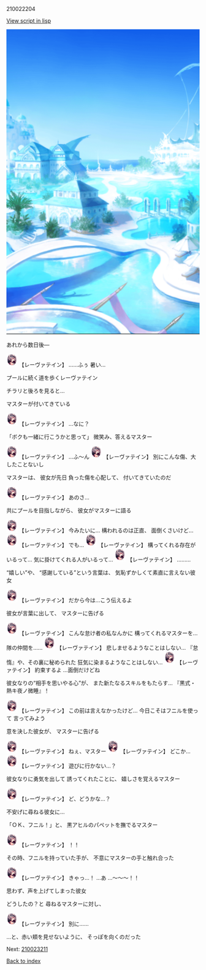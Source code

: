 210022204

[View script in lisp](../scripts/210022204.txt)

![sea_resort_day.png](../images/backgrounds/sea_resort_day.png)

あれから数日後―

<img src="../images/units/2100221.png" alt="2100221.png" height="34"/>
【レーヴァテイン】
……ふぅ
暑い…

プールに続く道を歩くレーヴァテイン

チラリと後ろを見ると…

マスターが付いてきている

<img src="../images/units/2100221.png" alt="2100221.png" height="34"/>
【レーヴァテイン】
…なに？

「ボクも一緒に行こうかと思って」
微笑み、答えるマスター

<img src="../images/units/2100221.png" alt="2100221.png" height="34"/>
【レーヴァテイン】
…ふ～ん

<img src="../images/units/2100221.png" alt="2100221.png" height="34"/>
【レーヴァテイン】
別にこんな傷、大したことないし

マスターは、
彼女が先日 負った傷を心配して、
付いてきていたのだ

<img src="../images/units/2100221.png" alt="2100221.png" height="34"/>
【レーヴァテイン】
あのさ… 

共にプールを目指しながら、
彼女がマスターに語る

<img src="../images/units/2100221.png" alt="2100221.png" height="34"/>
【レーヴァテイン】
今みたいに…
構われるのは正直、
面倒くさいけど…

<img src="../images/units/2100221.png" alt="2100221.png" height="34"/>
【レーヴァテイン】
でも…

<img src="../images/units/2100221.png" alt="2100221.png" height="34"/>
【レーヴァテイン】
構ってくれる存在がいるって…
気に掛けてくれる人がいるって…

<img src="../images/units/2100221.png" alt="2100221.png" height="34"/>
【レーヴァテイン】
………

“嬉しい”や、
“感謝している”という言葉は、
気恥ずかしくて素直に言えない彼女

<img src="../images/units/2100221.png" alt="2100221.png" height="34"/>
【レーヴァテイン】
だから今は…こう伝えるよ

彼女が言葉に出して、
マスターに告げる

<img src="../images/units/2100221.png" alt="2100221.png" height="34"/>
【レーヴァテイン】
こんな怠け者の私なんかに
構ってくれるマスターを…
隊の仲間を……

<img src="../images/units/2100221.png" alt="2100221.png" height="34"/>
【レーヴァテイン】
悲しませるようなことはしない…
『怠惰』や、その裏に秘められた
狂気に染まるようなことはしない…

<img src="../images/units/2100221.png" alt="2100221.png" height="34"/>
【レーヴァテイン】
約束するよ
…面倒だけどね

彼女なりの“相手を思いやる心”が、
また新たなるスキルをもたらす…
『黒式・熱キ夜ノ微睡』！

<img src="../images/units/2100221.png" alt="2100221.png" height="34"/>
【レーヴァテイン】
この前は言えなかったけど…
今日こそはフニルを使って
言ってみよう

意を決した彼女が、
マスターに告げる

<img src="../images/units/2100221.png" alt="2100221.png" height="34"/>
【レーヴァテイン】
ねぇ、マスター

<img src="../images/units/2100221.png" alt="2100221.png" height="34"/>
【レーヴァテイン】
どこか…

<img src="../images/units/2100221.png" alt="2100221.png" height="34"/>
【レーヴァテイン】
遊びに行かない…？

彼女なりに勇気を出して
誘ってくれたことに、
嬉しさを覚えるマスター

<img src="../images/units/2100221.png" alt="2100221.png" height="34"/>
【レーヴァテイン】
ど、どうかな…？

不安げに尋ねる彼女に…

「ＯＫ、フニル！」と、
黒アヒルのパペットを撫でるマスター

<img src="../images/units/2100221.png" alt="2100221.png" height="34"/>
【レーヴァテイン】
！！

その時、フニルを持っていた手が、
不意にマスターの手と触れ合った

<img src="../images/units/2100221.png" alt="2100221.png" height="34"/>
【レーヴァテイン】
きゃっ…！
…あ
…～～～！！

思わず、声を上げてしまった彼女

どうしたの？と
尋ねるマスターに対し、

<img src="../images/units/2100221.png" alt="2100221.png" height="34"/>
【レーヴァテイン】
別に……

…と、赤い頬を見せないように、
そっぽを向くのだった


Next: [210023211](210023211.md)

[Back to index](index.md)
